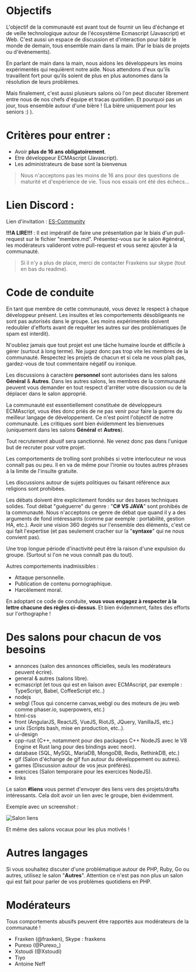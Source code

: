 # Objectifs 

L'objectif de la communauté est avant tout de fournir un lieu d'échange et de veille technologique autour de l'écosystème Ecmascript (Javascript) et Web. C'est aussi un espace de discussion et d'interaction pour bâtir le monde de demain, tous ensemble main dans la main. (Par le biais de projets ou d'évènements). 

En parlant de main dans la main, nous aidons les développeurs les moins expérimentés qui requièrent notre aide. Nous attendons d'eux qu'ils travaillent fort pour qu'ils soient de plus en plus autonomes dans la résolution de leurs problèmes.

Mais finalement, c'est aussi plusieurs salons où l'on peut discuter librement entre nous de nos chefs d'équipe et tracas quotidien. Et pourquoi pas un jour, tous ensemble autour d'une bière ! (La bière uniquement pour les seniors :) ). 

# Critères pour entrer : 

- Avoir **plus de 16 ans obligatoirement**.
- Etre développeur ECMAscript (Javascript).
- Les administrateurs de base sont la bienvenus

> Nous n'acceptons pas les moins de 16 ans pour des questions de maturité et d'expérience de vie. Tous nos essais ont été des échecs...

# Lien Discord : 

Lien d'invitation : [ES-Community](https://discord.gg/DTRKewP)

**!!!A LIRE!!!** : Il est impératif de faire une présentation par le biais d'un pull-request sur le fichier "membre.md". Présentez-vous sur le salon #général, les modérateurs valideront votre pull-request et vous serez ajouter à la communauté.

> Si il n'y a plus de place, merci de contacter Fraxkens sur skype (tout en bas du readme).

# Code de conduite

En tant que membre de cette communauté, vous devez le respect à chaque développeur présent. Les insultes et les comportements désobligeants ne sont pas autorisés dans le groupe. Les moins expérimentés doivent redoubler d'efforts avant de requêter les autres sur des problématiques (le spam est interdit). 

N'oubliez jamais que tout projet est une tâche humaine lourde et difficile à gérer (surtout à long terme). Ne jugez donc pas trop vite les membres de la communauté. Respectez les projets de chacun et si cela ne vous plaît pas, gardez-vous de tout commentaire négatif ou ironique.

Les discussions à caractère **personnel** sont autorisées dans les salons **Général** & **Autres**. Dans les autres salons, les membres de la communauté peuvent vous demander en tout respect d'arrêter votre discussion ou de la déplacer dans le salon approprié.

La communauté est essentiellement constituée de développeurs ECMAscript, vous êtes donc priés de ne pas venir pour faire la guerre du meilleur langage de développement. Ce n'est point l'objectif de notre communauté. 
Les critiques sont bien évidemment les bienvenues (uniquement dans les salons **Général** et **Autres**). 

Tout recrutement abusif sera sanctionné. Ne venez donc pas dans l'unique but de recruter pour votre projet.

Les comportements de trolling sont prohibés si votre interlocuteur ne vous connaît pas ou peu. Il en va de même pour l'ironie ou toutes autres phrases à la limite de l'insulte gratuite. 

Les discussions autour de sujets politiques ou faisant référence aux religions sont prohibées.

Les débats doivent être explicitement fondés sur des bases techniques solides. Tout débat "guéguerre" du genre : "**C# VS JAVA**" sont prohibés de la communauté. Nous n'acceptons ce genre de débat que quand il y a des arguments de fond intéressants (comme par exemple : portabilité, gestion HA, etc.). Avoir une vision 360 degrés sur l'ensemble des éléments, c'est ce qui fait l'expertise (et pas seulement cracher sur la "**syntaxe**" qui ne nous convient pas).

Une trop longue période d'inactivité peut être la raison d'une expulsion du groupe. (Surtout si l'on ne vous connaît pas du tout).

Autres comportements inadmissibles : 

- Attaque personnelle. 
- Publication de contenu pornographique. 
- Harcèlement moral.

En adoptant ce code de conduite, **vous vous engagez à respecter à la lettre chacune des règles ci-dessus**. Et bien évidemment, faites des efforts sur l'orthographe ! 

# Des salons pour chacun de vos besoins  

- annonces (salon des annonces officielles, seuls les modérateurs peuvent écrire).
- general & autres (salons libre).
- ecmascript (et tous qui est en liaison avec ECMAscript, par exemple : TypeScript, Babel, CoffeeScript etc..) 
- nodejs 
- webgl (Tous qui concerne canvas,webgl ou des moteurs de jeu web comme phaser.io, superpowers, etc.) 
- html-css
- front (AngularJS, ReactJS, VueJS, RiotJS, JQuery, VanillaJS, etc.) 
- unix (Scripts bash, mise en production, etc..).
- ui-design
- cpp-rust (C++, notamment pour des packages C++ NodeJS avec le V8 Engine et Rust lang pour des bindings avec neon).
- database (SQL, MySQL, MariaDB, MongoDB, Redis, RethinkDB, etc.) 
- gif (Salon d'échange de gif fun autour du développement ou autres).
- games (Discussion autour de vos jeux préférés).
- exercices (Salon temporaire pour les exercices NodeJS).
- links

Le salon **#liens** vous permet d'envoyer des liens vers des projets/drafts intéressants. Cela doit avoir un lien avec le groupe, bien évidemment. 

Exemple avec un screenshot : 

![Salon liens](https://i.imgur.com/Vs09TyU.png)

Et même des salons vocaux pour les plus motivés ! 

# Autres langages 

Si vous souhaitez discuter d'une problématique autour de PHP, Ruby, Go ou autres, utilisez le salon "**Autres**". Attention ce n'est pas non plus un salon qui est fait pour parler de vos problèmes quotidiens en PHP.

# Modérateurs  

Tous comportements abusifs peuvent être rapportés aux modérateurs de la communauté ! 

- Fraxken (@fraxken), Skype : fraxkens 
- Purexo (@Purexo_) 
- Xstoudi (@Xstoudi)
- Tiyo
- Antoine Neff
